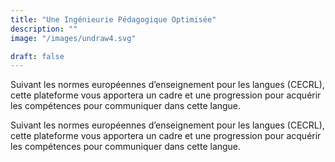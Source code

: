 ```yaml
---
title: "Une Ingénieurie Pédagogique Optimisée"
description: ""
image: "/images/undraw4.svg"

draft: false
---
```


Suivant les normes européennes d’enseignement pour les langues (CECRL), cette plateforme vous apportera un cadre  et une progression pour acquérir les compétences pour communiquer dans cette langue.

Suivant les normes européennes d’enseignement pour les langues (CECRL), cette plateforme vous apportera un cadre  et une progression pour acquérir les compétences pour communiquer dans cette langue.